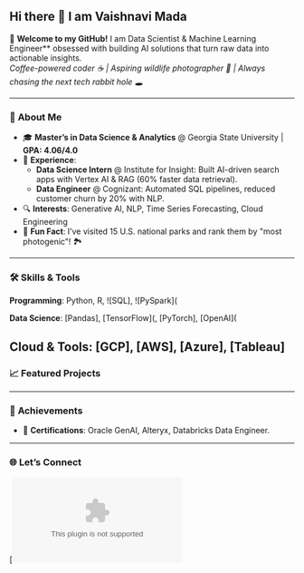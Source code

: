 ## Hi there 👋 I am Vaishnavi Mada

<!--
**Madavaishnavi/Madavaishnavi** is a ✨ _special_ ✨ repository because its `README.md` (this file) appears on your GitHub profile.

Here are some ideas to get you started:

- 🔭 I’m currently working on ...
- 🌱 I’m currently learning ...
- 👯 I’m looking to collaborate on ...
- 🤔 I’m looking for help with ...
- 💬 Ask me about ...
- 📫 How to reach me: ...
- 😄 Pronouns: ...
- ⚡ Fun fact: ...
-->
👋 **Welcome to my GitHub!**  I am Data Scientist & Machine Learning Engineer** obsessed with building AI solutions that turn raw data into actionable insights.  
*Coffee-powered coder ☕ | Aspiring wildlife photographer 📸 | Always chasing the next tech rabbit hole 🕳️*

---

### 🚀 **About Me**  
- 🎓 **Master’s in Data Science & Analytics** @ Georgia State University | **GPA: 4.06/4.0**  
- 💼 **Experience**:  
  - **Data Science Intern** @ Institute for Insight: Built AI-driven search apps with Vertex AI & RAG (60% faster data retrieval).  
  - **Data Engineer** @ Cognizant: Automated SQL pipelines, reduced customer churn by 20% with NLP.  
- 🔍 **Interests**: Generative AI, NLP, Time Series Forecasting, Cloud Engineering  
- 🌟 **Fun Fact**: I’ve visited 15 U.S. national parks and rank them by "most photogenic"! 🏞️  

---

### 🛠️ **Skills & Tools**  
**Programming**: Python, R, ![SQL], ![PySpark](

**Data Science**:  [Pandas], [TensorFlow](, [PyTorch], [OpenAI](

**Cloud & Tools**:  [GCP], [AWS], [Azure], [Tableau]
---

### 📈 **Featured Projects**  
  

---

### 🌟 **Achievements**  
 
- 📜 **Certifications**: Oracle GenAI, Alteryx, Databricks Data Engineer.  

---

### 🌐 **Let’s Connect**  
[![Email](vaishanvimada1727@gmail.com)  


